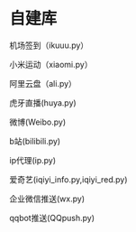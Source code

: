 # 自建库

机场签到（ikuuu.py）

小米运动（xiaomi.py）

阿里云盘（ali.py）

虎牙直播(huya.py)

微博(Weibo.py)

b站(bilibili.py)

ip代理(ip.py)

爱奇艺(iqiyi_info.py,iqiyi_red.py)

企业微信推送(wx.py)

qqbot推送(QQpush.py)

